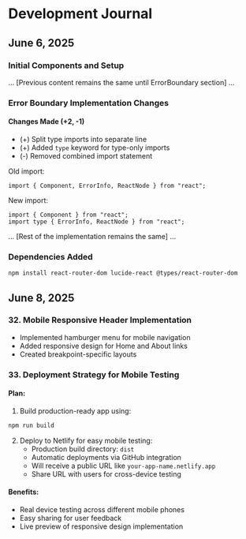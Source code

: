 # Development Journal

## June 6, 2025

### Initial Components and Setup

... [Previous content remains the same until ErrorBoundary section] ...

### Error Boundary Implementation Changes

#### Changes Made (+2, -1)

- (+) Split type imports into separate line
- (+) Added `type` keyword for type-only imports
- (-) Removed combined import statement

Old import:

```tsx
import { Component, ErrorInfo, ReactNode } from "react";
```

New import:

```tsx
import { Component } from "react";
import type { ErrorInfo, ReactNode } from "react";
```

... [Rest of the implementation remains the same] ...

### Dependencies Added

```bash
npm install react-router-dom lucide-react @types/react-router-dom
```

## June 8, 2025

### 32. Mobile Responsive Header Implementation

- Implemented hamburger menu for mobile navigation
- Added responsive design for Home and About links
- Created breakpoint-specific layouts

### 33. Deployment Strategy for Mobile Testing

#### Plan:

1. Build production-ready app using:

```bash
npm run build
```

2. Deploy to Netlify for easy mobile testing:
   - Production build directory: `dist`
   - Automatic deployments via GitHub integration
   - Will receive a public URL like `your-app-name.netlify.app`
   - Share URL with users for cross-device testing

#### Benefits:

- Real device testing across different mobile phones
- Easy sharing for user feedback
- Live preview of responsive design implementation
